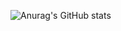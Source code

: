 ![Anurag's GitHub stats](https://github-readme-stats.vercel.app/api?username=tero1115&&show_icons=true&theme=default)
